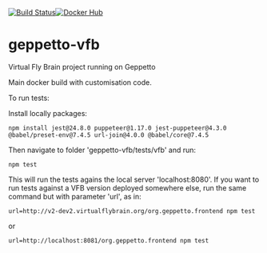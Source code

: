 [![Build Status](https://travis-ci.org/VirtualFlyBrain/geppetto-vfb.svg?branch=master)](https://travis-ci.org/VirtualFlyBrain/geppetto-vfb)[![Docker Hub](https://www.shippable.com/assets/images/logos/docker-hub.jpg)](https://hub.docker.com/r/virtualflybrain/geppetto-vfb/)

# geppetto-vfb
Virtual Fly Brain project running on Geppetto

Main docker build with customisation code.

To run tests:

Install locally packages:

``npm install jest@24.8.0 puppeteer@1.17.0 jest-puppeteer@4.3.0 @babel/preset-env@7.4.5 url-join@4.0.0 @babel/core@7.4.5``

Then navigate to folder 'geppetto-vfb/tests/vfb' and run:

``npm test``

This will run the tests agains the local server 'localhost:8080'.
If you want to run tests against a VFB version deployed somewhere else, run the same command but with parameter 'url', as in:

``url=http://v2-dev2.virtualflybrain.org/org.geppetto.frontend npm test``

or 

``url=http://localhost:8081/org.geppetto.frontend npm test``